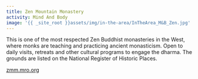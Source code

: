 ```yaml
---
title: Zen Mountain Monastery
activity: Mind And Body
image: '{{ _site_root }}assets/img/in-the-area/InTheArea_M&B_Zen.jpg'
---
```

<p>This&nbsp;is one of the most respected Zen Buddhist monasteries in the West, where monks are&nbsp;teaching and practicing&nbsp;ancient monasticism. Open to daily visits, retreats and other cultural&nbsp;programs to engage the dharma.&nbsp;The grounds&nbsp;are&nbsp;listed on the National Register of Historic Places.&nbsp;</p><p><a href="http://zmm.mro.org/" target="_blank">zmm.mro.org</a></p>